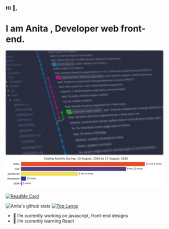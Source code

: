 ### Hi 👋,
 <h1>I am Anita , Developer web front-end.</h1>
    <img src="https://github.com/Anita-joseph/Anita-joseph/blob/master/images/github-profile.jpg" style="border-radius:3px;filter:blur(1px);" alt="Profile image" />
    <img src="https://github.com/Anita-joseph/Anita-joseph/blob/master/images/stat.svg" alt="wakatime graph">

[![ReadMe Card](https://github-readme-stats.vercel.app/api/pin/?username=anita-joseph&repo=github-readme-stats)](https://github.com/anita-joseph/github-readme-stats)

![Anita's github stats](https://github-readme-stats.vercel.app/api?username=anita-joseph&show_icons=true&theme=radical)
[![Top Langs](https://github-readme-stats.vercel.app/api/top-langs/?username=anita-joseph&layout=compact&hide=vuejs,typescript)](https://github.com/Anita-joseph/github-readme-stats)


- 🔭 I’m currently working on javascript, front-end designs
- 🌱 I’m currently learning React

<!-- - 👯 I’m looking to collaborate on ...
- 🤔 I’m looking for help with API, JSON
- 💬 Ask me about CSS
- 📫 How to reach me: ...
- 😄 Pronouns: ...
- ⚡ Fun fact: ...-->

